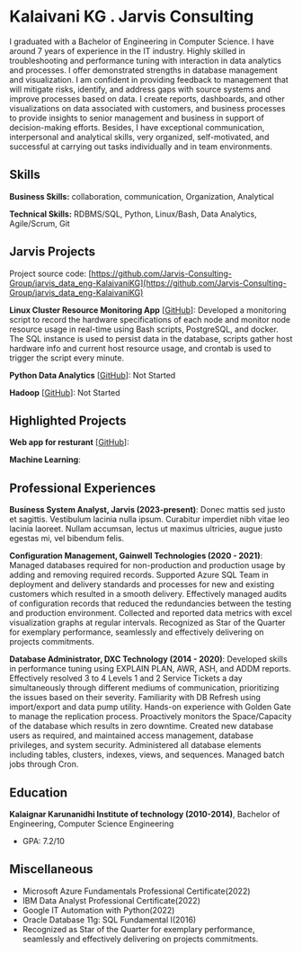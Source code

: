 # Kalaivani KG . Jarvis Consulting

I graduated with a Bachelor of Engineering in Computer Science. I have around 7 years of experience in the IT industry. Highly skilled in troubleshooting and performance tuning with interaction in data analytics and processes. I offer demonstrated strengths in database management and visualization. I am confident in providing feedback to management that will mitigate risks, identify, and address gaps with source systems and improve processes based on data. I create reports, dashboards, and other visualizations on data associated with customers, and business processes to provide insights to senior management and business in support of decision-making efforts. Besides, I have exceptional communication, interpersonal and analytical skills, very organized, self-motivated, and successful at carrying out tasks individually and in team environments.

## Skills

**Business Skills:** collaboration, communication, Organization, Analytical

**Technical Skills:** RDBMS/SQL, Python, Linux/Bash, Data Analytics, Agile/Scrum, Git

## Jarvis Projects

Project source code: [https://github.com/Jarvis-Consulting-Group/jarvis_data_eng-KalaivaniKG](https://github.com/Jarvis-Consulting-Group/jarvis_data_eng-KalaivaniKG)


**Linux Cluster Resource Monitoring App** [[GitHub](https://github.com/Jarvis-Consulting-Group/jarvis_data_eng-KalaivaniKG/tree/masterhttps://github.com/Jarvis-Consulting-Group/jarvis_data_eng-KalaivaniKG/tree/develop/linux_sql)]: Developed a monitoring script to record the hardware specifications of each node and monitor node resource usage in real-time using Bash scripts, PostgreSQL, and docker. The SQL instance is used to persist data in the database, scripts gather host hardware info and current host resource usage, and crontab is used to trigger the script every minute.

**Python Data Analytics** [[GitHub](https://github.com/Jarvis-Consulting-Group/jarvis_data_eng-KalaivaniKG/tree/master/python_data_anlytics)]: Not Started

**Hadoop** [[GitHub](https://github.com/Jarvis-Consulting-Group/jarvis_data_eng-KalaivaniKG/tree/master/hadoop)]: Not Started


## Highlighted Projects
**Web app for resturant** [[GitHub](https://github.com/jarviscanada/jarvis_profile_builder)]:

**Machine Learning**: 


## Professional Experiences

**Business System Analyst, Jarvis (2023-present)**: Donec mattis sed justo et sagittis. Vestibulum lacinia nulla ipsum. Curabitur imperdiet nibh vitae leo lacinia laoreet. Nullam accumsan, lectus ut maximus ultricies, augue justo egestas mi, vel bibendum felis.

**Configuration Management, Gainwell Technologies (2020 - 2021)**: Managed databases required for non-production and production usage by adding and removing required records. Supported Azure SQL Team in deployment and delivery standards and processes for new and existing customers which resulted in a smooth delivery.  Effectively managed audits of configuration records that reduced the redundancies between the testing and production environment. Collected and reported data metrics with excel visualization graphs at regular intervals. Recognized as Star of the Quarter for exemplary performance, seamlessly and effectively delivering on projects commitments.

**Database Administrator, DXC Technology (2014 - 2020)**: Developed skills in performance tuning using EXPLAIN PLAN, AWR, ASH, and ADDM reports. Effectively resolved 3 to 4 Levels 1 and 2 Service Tickets a day simultaneously through different mediums of communication, prioritizing the issues based on their severity. Familiarity with DB Refresh using import/export and data pump utility. Hands-on experience with Golden Gate to manage the replication process. Proactively monitors the Space/Capacity of the database which results in zero downtime. Created new database users as required, and maintained access management, database privileges, and system security. Administered all database elements including tables, clusters, indexes, views, and sequences. Managed batch jobs through Cron.


## Education
**Kalaignar Karunanidhi Institute of technology (2010-2014)**, Bachelor of Engineering, Computer Science Engineering
- GPA: 7.2/10


## Miscellaneous
- Microsoft Azure Fundamentals Professional Certificate(2022)
- IBM Data Analyst Professional Certificate(2022)
- Google IT Automation with Python(2022)
- Oracle Database 11g: SQL Fundamental I(2016)
- Recognized as Star of the Quarter for exemplary performance, seamlessly and effectively delivering on projects commitments.
